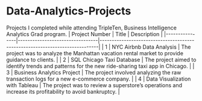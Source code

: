 # Data-Analytics-Projects
Projects I completed while attending TripleTen, Business Intelligence Analytics Grad program. 
| Project Number | Title                           | Description                                                                 |
|----------------|---------------------------------|-----------------------------------------------------------------------------|
| 1              | NYC Airbnb Data Analysis         | The project was to analyze the Manhattan vacation rental market to provide guidance to clients. |
| 2              | SQL Chicago Taxi Database        | The project aimed to identify trends and patterns for the new ride-sharing taxi app in Chicago. |
| 3              | Business Analytics Project       | The project involved analyzing the raw transaction logs for a new e-commerce company. |
| 4              | Data Visualization with Tableau  | The project was to review a superstore’s operations and increase its profitability to avoid bankruptcy. |
 
